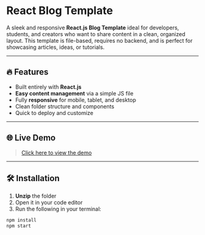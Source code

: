 # React Blog Template

A sleek and responsive **React.js Blog Template** ideal for developers, students, and creators who want to share content in a clean, organized layout. This template is file-based, requires no backend, and is perfect for showcasing articles, ideas, or tutorials.

---

## 🔥 Features

- Built entirely with **React.js**
- **Easy content management** via a simple JS file
- Fully **responsive** for mobile, tablet, and desktop
- Clean folder structure and components
- Quick to deploy and customize

---

## 🌐 Live Demo

> [Click here to view the demo](https://smart-study-hub-ronit-seb6.vercel.app)

---

## 🛠️ Installation

1. **Unzip** the folder
2. Open it in your code editor
3. Run the following in your terminal:

```bash
npm install
npm start